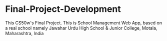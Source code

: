 # Final-Project-Development
 This CS50w's Final Project. This is School Management Web App, based on a real school namely Jawahar Urdu High School & Junior College, Motala, Maharashtra, India
